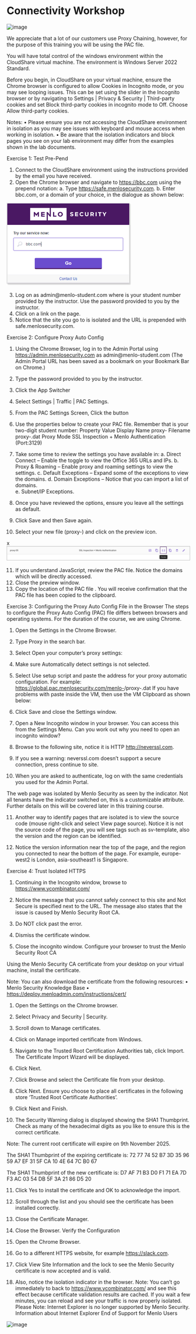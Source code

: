 # Connectivity Workshop

![image](https://github.com/user-attachments/assets/bfda3776-6393-4a79-bf0e-c6893c80700f)

We appreciate that a lot of our customers use Proxy Chaining, however, for the purpose of this training you will be using the PAC file.

You will have total control of the windows environment within the CloudShare virtual machine. The environment is Windows Server 2022 Standard.

Before you begin, in CloudShare on your virtual machine, ensure the Chrome browser is configured to allow Cookies in Incognito mode, or you may see looping issues. This can be set using the slider in the Incognito browser or by navigating to Settings | Privacy & Security | Third-party cookies and set Block third-party cookies in incognito mode to Off. Choose Allow third-party cookies.

Notes:
•	Please ensure you are not accessing the CloudShare environment in isolation as you may see issues with keyboard and mouse access when working in isolation.
•	Be aware that the isolation indicators and block pages you see on your lab environment may differ from the examples shown in the lab documents.

 
Exercise 1: Test Pre-Pend
1.	Connect to the CloudShare environment using the instructions provided by the email you have received.
2.	Open the Chrome browser and navigate to https://bbc.com using the prepend notation:
 a.	Type https://safe.menlosecurity.com.
 b.	Enter bbc.com, or a domain of your choice, in the dialogue as shown below:
 
![Diagram](pre-pend-1.png)

3.	Log on as admin@menlo-student<n>.com where <n> is your student number provided by the instructor.  Use the password provided to you by the instructor. 
4.	Click on a link on the page.
5.	Notice that the site you go to is isolated and the URL is prepended with safe.menlosecurity.com.

 
Exercise 2: Configure Proxy Auto Config 

1.	Using the Chrome Browser, log in to the Admin Portal using https://admin.menlosecurity.com as admin@menlo-student<n>.com
(The Admin Portal URL has been saved as a bookmark on your Bookmark Bar on Chrome.)
2.	Type the password provided to you by the instructor.
3.	Click the App Switcher   
4.	Select Settings | Traffic | PAC Settings.
5.	From the PAC Settings Screen, Click the button  
6.	Use the properties below to create your PAC file. Remember that <n> is your two-digit student number:
Property	Value
Display Name	proxy-<n>
Filename	proxy-<n>.dat
Proxy Mode	SSL Inspection + Menlo Authentication (Port:3129)

7.	Take some time to review the settings you have available in:
a.	Direct Connect – Enable the toggle to view the Office 365 URLs and IPs.
b.	Proxy & Roaming – Enable proxy and roaming settings to view the settings.
c.	Default Exceptions – Expand some of the exceptions to view the domains.
d.	Domain Exceptions – Notice that you can import a list of domains.  
e.	Subnet/IP Exceptions.
8.	Once you have reviewed the options, ensure you leave all the settings as default.
9.	Click Save and then Save again.
10.	Select your new file (proxy-<n>) and click on the preview icon.

x![Diagram](pre-pend-2.png)
 

11.	 If you understand JavaScript, review the PAC file. Notice the domains which will be directly accessed.
12.	Close the preview window.
13.	Copy the location of the PAC file .  You will receive confirmation that the PAC file has been copied to the clipboard.

 
Exercise 3: Configuring the Proxy Auto Config File in the Browser
The steps to configure the Proxy Auto Config (PAC) file differs between browsers and operating systems. For the duration of the course, we are using Chrome.
1.	Open the Settings in the Chrome Browser.     
2.	Type Proxy in the search bar. 
3.	Select Open your computer’s proxy settings:























4.	Make sure Automatically detect settings is not selected.
5.	Select Use setup script and paste the address for your proxy automatic configuration. 
For example:
https://global.pac.menlosecurity.com/menlo-<redacted>/proxy-<n>.dat
If you have problems with paste inside the VM, then use the VM Clipboard as shown below:
 

6.	Click Save and close the Settings window.
7.	Open a New Incognito window in your browser. You can access this from the Settings Menu.  Can you work out why you need to open an incognito window?
8.	Browse to the following site, notice it is HTTP http://neverssl.com.
9.	If you see a warning: neverssl.com doesn’t support a secure connection, press continue to site.
10.	When you are asked to authenticate, log on with the same credentials you used for the Admin Portal.

The web page was isolated by Menlo Security as seen by the indicator.  Not all tenants have the indicator switched on, this is a customizable attribute.  Further details on this will be covered later in this training course.
 
11.	Another way to identify pages that are isolated is to view the source code (mouse right-click and select View page source). Notice it is not the source code of the page, you will see tags such as sv-template, also the version and the region can be identified.
 

12.	Notice the version information near the top of the page, and the region you connected to near the bottom of the page. 
For example, europe-west2 is London, asia-southeast1 is Singapore.
 
Exercise 4: Trust Isolated HTTPS
1.	Continuing in the Incognito window, browse to https://www.ycombinator.com/ 
2.	Notice the message that you cannot safely connect to this site and Not Secure is specified next to the URL.  The message also states that the issue is caused by Menlo Security Root CA. 

3.	Do NOT click past the error.
4.	Dismiss the certificate window.
5.	Close the incognito window.
Configure your browser to trust the Menlo Security Root CA

Using the Menlo Security CA certificate from your desktop on your virtual machine, install the certificate.

 

Note: You can also download the certificate from the following resources:
•	Menlo Security Knowledge Base
•	https://deploy.menloadmin.com/instructions/cert/

1.	Open the Settings on the Chrome browser.
2.	Select Privacy and Security | Security. 
3.	Scroll down to Manage certificates.

4.	Click on Manage imported certificate from Windows.
5.	Navigate to the Trusted Root Certification Authorities tab, click Import. The Certificate Import Wizard will be displayed.
6.	Click Next.
7.	Click Browse and select the Certificate file from your desktop.
8.	Click Next. Ensure you choose to place all certificates in the following store ‘Trusted Root Certificate Authorities’.
9.	Click Next and Finish.
10.	The Security Warning dialog is displayed showing the SHA1 Thumbprint. Check as many of the hexadecimal digits as you like to ensure this is the correct certificate.

Note: The current root certificate will expire on 9th November 2025.

The SHA1 Thumbprint of the expiring certificate is: 72 77 74 52 B7 3D 35 96 59 A7 EF 31 5F CA 10 4E 64 7C B0 67

The SHA1 Thumbprint of the new certificate is: D7 AF 71 B3 D0 F1 71 EA 7D F3 AC 03 54 DB 5F 3A 21 86 D5 20

11.	Click Yes to install the certificate and OK to acknowledge the import.
12.	Scroll through the list and you should see the certificate has been installed correctly.
 
13.	Close the Certificate Manager.
14.	Close the Browser.
Verify the Configuration

1.	Open the Chrome Browser.
2.	Go to a different HTTPS website, for example https://slack.com.
3.	Click View Site Information   and the lock to see the Menlo Security certificate is now accepted and is valid.
 

4.	Also, notice the isolation indicator in the browser.
Note: You can’t go immediately to back to https://www.ycombinator.com/ and see this effect because certificate validation results are cached. If you wait a few minutes, you can reload and see your traffic is now properly isolated.
Please Note: Internet Explorer is no longer supported by Menlo Security.
Information about Internet Explorer End of Support for Menlo Users


![image](https://github.com/user-attachments/assets/bfda3776-6393-4a79-bf0e-c6893c80700f)
